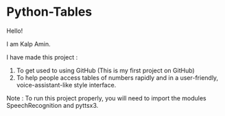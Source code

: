 # Python-Tables

Hello!

I am Kalp Amin.

I have made this project :

1. To get used to using GitHub (This is my first project on GitHub)
2. To help people access tables of numbers rapidly and in a user-friendly, voice-assistant-like style interface.

Note : To run this project properly, you will need to import the modules SpeechRecognition and pyttsx3.
